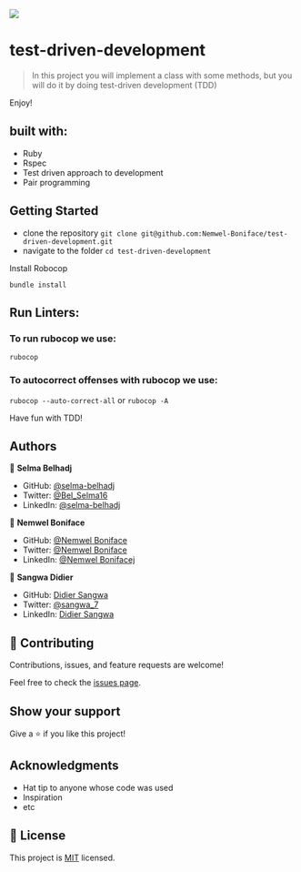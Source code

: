 ![](https://img.shields.io/badge/Microverse-blueviolet)

# test-driven-development

> In this project you will implement a class with some methods, but you will do it by doing test-driven development (TDD)


Enjoy!

## built with:
- Ruby
- Rspec
- Test driven approach to development
- Pair programming

## Getting Started

- clone the repository
`git clone git@github.com:Nemwel-Boniface/test-driven-development.git`
- navigate to the folder
`cd test-driven-development`

Install Robocop

`bundle install`

## Run Linters:

### To run rubocop we use:
`rubocop`

### To autocorrect offenses with rubocop we use:
`rubocop --auto-correct-all` or
`rubocop -A`

Have fun with TDD!

## Authors

👤 **Selma Belhadj**

- GitHub: [@selma-belhadj](https://github.com/selma-belhadj)
- Twitter: [@Bel_Selma16](https://twitter.com/Bel_Selma16)
- LinkedIn: [@selma-belhadj](https://www.linkedin.com/in/selma-belhadj/)


👤 **Nemwel Boniface**

- GitHub: [@Nemwel Boniface](https://github.com/Nemwel-Boniface)
- Twitter: [@Nemwel Boniface](https://twitter.com/nemwel_bonie)
- LinkedIn: [@Nemwel Bonifacej](https://www.linkedin.com/in/nemwel-nyandoroj/)

👤 **Sangwa Didier**
- GitHub: [Didier Sangwa](https://github.com/sangwa7)
- Twitter: [@sangwa_7](https://twitter.com/sangwa_7)
- LinkedIn: [Didier Sangwa](https://www.linkedin.com/in/didier-sangwa)

## 🤝 Contributing

Contributions, issues, and feature requests are welcome!

Feel free to check the [issues page](https://github.com/Nemwel-Boniface/test-driven-development/issues).

## Show your support

Give a ⭐️ if you like this project!

## Acknowledgments

- Hat tip to anyone whose code was used
- Inspiration
- etc

## 📝 License

This project is [MIT](./MIT.md) licensed.